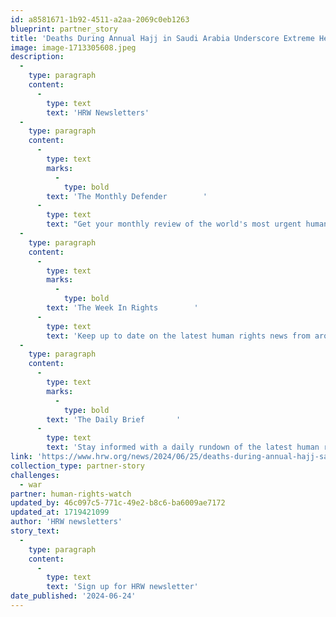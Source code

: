 ```yaml
---
id: a8581671-1b92-4511-a2aa-2069c0eb1263
blueprint: partner_story
title: 'Deaths During Annual Hajj in Saudi Arabia Underscore Extreme Heat Dangers'
image: image-1713305608.jpeg
description:
  -
    type: paragraph
    content:
      -
        type: text
        text: 'HRW Newsletters'
  -
    type: paragraph
    content:
      -
        type: text
        marks:
          -
            type: bold
        text: 'The Monthly Defender        '
      -
        type: text
        text: "Get your monthly review of the world's most urgent human rights issues and find out how you can take action and create change. Sign up for our monthly e-newsletter, The Defender."
  -
    type: paragraph
    content:
      -
        type: text
        marks:
          -
            type: bold
        text: 'The Week In Rights        '
      -
        type: text
        text: 'Keep up to date on the latest human rights news from around the world. Sign up for our weekly e-newsletter, Week in Rights.'
  -
    type: paragraph
    content:
      -
        type: text
        marks:
          -
            type: bold
        text: 'The Daily Brief       '
      -
        type: text
        text: 'Stay informed with a daily rundown of the latest human rights news. Sign up for the Human Rights Watch Daily Brief.'
link: 'https://www.hrw.org/news/2024/06/25/deaths-during-annual-hajj-saudi-arabia-underscore-extreme-heat-dangers'
collection_type: partner-story
challenges:
  - war
partner: human-rights-watch
updated_by: 46c097c5-771c-49e2-b8c6-ba6009ae7172
updated_at: 1719421099
author: 'HRW newsletters'
story_text:
  -
    type: paragraph
    content:
      -
        type: text
        text: 'Sign up for HRW newsletter'
date_published: '2024-06-24'
---
```


